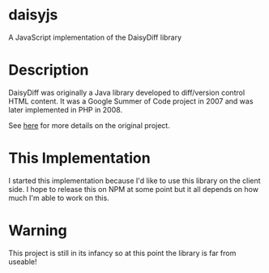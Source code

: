 daisyjs
=======

A JavaScript implementation of the DaisyDiff library

# Description

DaisyDiff was originally a Java library developed to diff/version control HTML content. It was a Google Summer of Code project in 2007
and was later implemented in PHP in 2008.

See [here](https://code.google.com/p/daisydiff/) for more details on the original project.

# This Implementation

I started this implementation because I'd like to use this library on the client side. I hope to release this on NPM at some point but it all depends on how much I'm able to work on this.

# Warning

This project is still in its infancy so at this point the library is far from useable!
